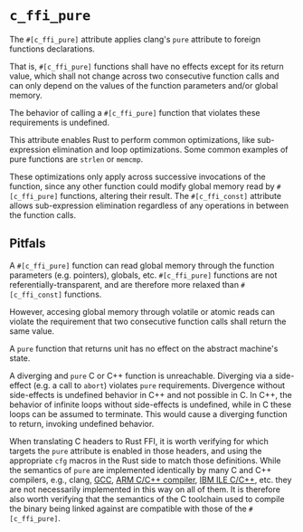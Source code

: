 # `c_ffi_pure`

The `#[c_ffi_pure]` attribute applies clang's `pure` attribute to foreign
functions declarations. 

That is, `#[c_ffi_pure]` functions shall have no effects except for its return
value, which shall not change across two consecutive function calls and can only
depend on the values of the function parameters and/or global memory.

The behavior of calling a `#[c_ffi_pure]` function that violates these
requirements is undefined.

This attribute enables Rust to perform common optimizations, like sub-expression
elimination and loop optimizations. Some common examples of pure functions are
`strlen` or `memcmp`.

These optimizations only apply across successive invocations of the function,
since any other function could modify global memory read by `#[c_ffi_pure]`
functions, altering their result. The `#[c_ffi_const]` attribute allows
sub-expression elimination regardless of any operations in between the function
calls.

## Pitfals

A `#[c_ffi_pure]` function can read global memory through the function
parameters (e.g. pointers), globals, etc. `#[c_ffi_pure]` functions are not
referentially-transparent, and are therefore more relaxed than `#[c_ffi_const]`
functions.

However, accesing global memory through volatile or atomic reads can violate the
requirement that two consecutive function calls shall return the same value.

A `pure` function that returns unit has no effect on the abstract machine's
state.

A diverging and `pure` C or C++ function is unreachable. Diverging via a
side-effect (e.g. a call to `abort`) violates `pure` requirements. Divergence
without side-effects is undefined behavior in C++ and not possible in C. In C++,
the behavior of infinite loops without side-effects is undefined, while in C
these loops can be assumed to terminate. This would cause a diverging function
to return, invoking undefined behavior.

When translating C headers to Rust FFI, it is worth verifying for which targets
the `pure` attribute is enabled in those headers, and using the appropriate
`cfg` macros in the Rust side to match those definitions. While the semantics of
`pure` are implemented identically by many C and C++ compilers, e.g., clang,
[GCC], [ARM C/C++ compiler], [IBM ILE C/C++], etc. they are not necessarily
implemented in this way on all of them. It is therefore also worth verifying
that the semantics of the C toolchain used to compile the binary being linked
against are compatible with those of the `#[c_ffi_pure]`.


[ARM C/C++ compiler]: http://infocenter.arm.com/help/index.jsp?topic=/com.arm.doc.dui0491c/Cacigdac.html
[GCC]: https://gcc.gnu.org/onlinedocs/gcc/Common-Function-Attributes.html#index-pure-function-attribute
[IBM ILE C/C++]: https://www.ibm.com/support/knowledgecenter/fr/ssw_ibm_i_71/rzarg/fn_attrib_pure.htm
